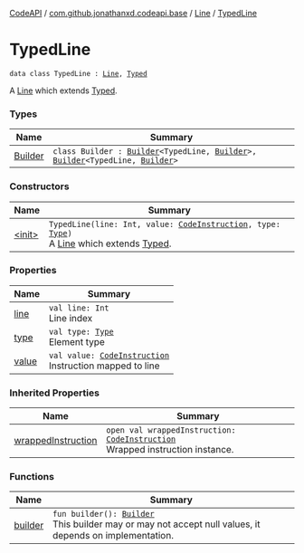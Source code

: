 [CodeAPI](../../../index.md) / [com.github.jonathanxd.codeapi.base](../../index.md) / [Line](../index.md) / [TypedLine](.)

# TypedLine

`data class TypedLine : `[`Line`](../index.md)`, `[`Typed`](../../-typed/index.md)

A [Line](../index.md) which extends [Typed](../../-typed/index.md).

### Types

| Name | Summary |
|---|---|
| [Builder](-builder/index.md) | `class Builder : `[`Builder`](../-builder/index.md)`<TypedLine, `[`Builder`](-builder/index.md)`>, `[`Builder`](../../-typed/-builder/index.md)`<TypedLine, `[`Builder`](-builder/index.md)`>` |

### Constructors

| Name | Summary |
|---|---|
| [&lt;init&gt;](-init-.md) | `TypedLine(line: Int, value: `[`CodeInstruction`](../../../com.github.jonathanxd.codeapi/-code-instruction.md)`, type: `[`Type`](http://docs.oracle.com/javase/6/docs/api/java/lang/reflect/Type.html)`)`<br>A [Line](../index.md) which extends [Typed](../../-typed/index.md). |

### Properties

| Name | Summary |
|---|---|
| [line](line.md) | `val line: Int`<br>Line index |
| [type](type.md) | `val type: `[`Type`](http://docs.oracle.com/javase/6/docs/api/java/lang/reflect/Type.html)<br>Element type |
| [value](value.md) | `val value: `[`CodeInstruction`](../../../com.github.jonathanxd.codeapi/-code-instruction.md)<br>Instruction mapped to line |

### Inherited Properties

| Name | Summary |
|---|---|
| [wrappedInstruction](../wrapped-instruction.md) | `open val wrappedInstruction: `[`CodeInstruction`](../../../com.github.jonathanxd.codeapi/-code-instruction.md)<br>Wrapped instruction instance. |

### Functions

| Name | Summary |
|---|---|
| [builder](builder.md) | `fun builder(): `[`Builder`](-builder/index.md)<br>This builder may or may not accept null values, it depends on implementation. |
